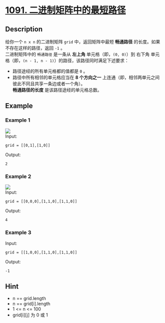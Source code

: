 # [1091. 二进制矩阵中的最短路径](https://leetcode-cn.com/problems/shortest-path-in-binary-matrix/)
## Description
给你一个 `n x n` 的二进制矩阵 `grid` 中，返回矩阵中最短 **畅通路径** 的长度。如果不存在这样的路径，返回 `-1` 。  
二进制矩阵中的 `畅通路径` 是一条从 **左上角** 单元格（即，`(0, 0)`）到 右下角 单元格（即，`(n - 1, n - 1)`）的路径，该路径同时满足下述要求：  
- 路径途经的所有单元格都的值都是 `0` 。  
- 路径中所有相邻的单元格应当在 **8 个方向之一** 上连通（即，相邻两单元之间彼此不同且共享一条边或者一个角）。  
**畅通路径的长度** 是该路径途经的单元格总数。  
## Example
### Example 1
![](https://assets.leetcode.com/uploads/2021/02/18/example1_1.png)  
Input:  
```
grid = [[0,1],[1,0]]
```
Output:
```
2
```
### Example 2
![](https://assets.leetcode.com/uploads/2021/02/18/example2_1.png)  
Input:  
```
grid = [[0,0,0],[1,1,0],[1,1,0]]
```
Output:
```
4
```
### Example 3
Input:
```
grid = [[1,0,0],[1,1,0],[1,1,0]]
```
Output:
```
-1
```
## Hint
- n == grid.length
- n == grid[i].length
- 1 <= n <= 100
- grid[i][j] 为 0 或 1

